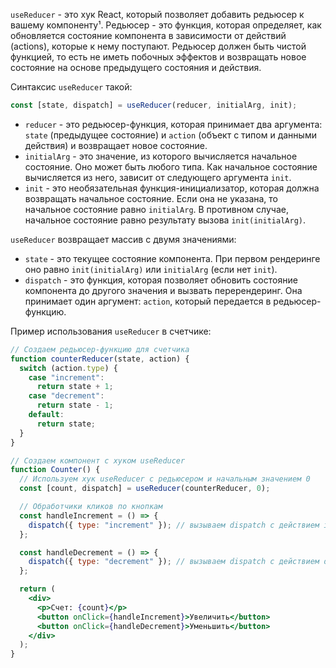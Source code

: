 `useReducer` - это хук React, который позволяет добавить редьюсер к вашему компоненту¹. Редьюсер - это функция, которая определяет, как обновляется состояние компонента в зависимости от действий (actions), которые к нему поступают. Редьюсер должен быть чистой функцией, то есть не иметь побочных эффектов и возвращать новое состояние на основе предыдущего состояния и действия.

Синтаксис `useReducer` такой:

```jsx
const [state, dispatch] = useReducer(reducer, initialArg, init);
```

- `reducer` - это редьюсер-функция, которая принимает два аргумента: `state` (предыдущее состояние) и `action` (объект с типом и данными действия) и возвращает новое состояние.
- `initialArg` - это значение, из которого вычисляется начальное состояние. Оно может быть любого типа. Как начальное состояние вычисляется из него, зависит от следующего аргумента `init`.
- `init` - это необязательная функция-инициализатор, которая должна возвращать начальное состояние. Если она не указана, то начальное состояние равно `initialArg`. В противном случае, начальное состояние равно результату вызова `init(initialArg)`.

`useReducer` возвращает массив с двумя значениями:

- `state` - это текущее состояние компонента. При первом рендеринге оно равно `init(initialArg)` или `initialArg` (если нет `init`). 
- `dispatch` - это функция, которая позволяет обновить состояние компонента до другого значения и вызвать перерендеринг. Она принимает один аргумент: `action`, который передается в редьюсер-функцию.

Пример использования `useReducer` в счетчике:

```jsx
// Создаем редьюсер-функцию для счетчика
function counterReducer(state, action) {
  switch (action.type) {
    case "increment":
      return state + 1;
    case "decrement":
      return state - 1;
    default:
      return state;
  }
}

// Создаем компонент с хуком useReducer
function Counter() {
  // Используем хук useReducer с редьюсером и начальным значением 0
  const [count, dispatch] = useReducer(counterReducer, 0);

  // Обработчики кликов по кнопкам
  const handleIncrement = () => {
    dispatch({ type: "increment" }); // вызываем dispatch с действием increment
  };

  const handleDecrement = () => {
    dispatch({ type: "decrement" }); // вызываем dispatch с действием decrement
  };

  return (
    <div>
      <p>Счет: {count}</p>
      <button onClick={handleIncrement}>Увеличить</button>
      <button onClick={handleDecrement}>Уменьшить</button>
    </div>
  );
}
```

